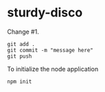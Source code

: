 # sturdy-disco
Change #1. 

```
git add .
git commit -m "message here"
git push
```

To initialize the node application
```
npm init
```